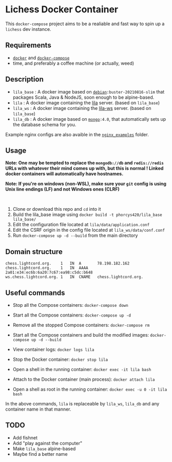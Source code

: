 # Lichess Docker Container

This `docker-compose` project aims to be a realiable and fast way to spin up a `lichess` dev instance.

## Requirements
- [`docker`](https://docs.docker.com/engine/install/) and [`docker-compose`](https://docs.docker.com/compose/install/)
- time, and preferably a coffee machine (or actually, weed)

## Description
- `lila_base` : A docker image based on [`debian`](https://hub.docker.com/_/debian)`:buster-20210816-slim` that packages Scala, Java & NodeJS, soon enough to be alpine-based.
- `lila`      : A docker image containing the [lila](https://github.com/ornicar/lila) server. (based on `lila_base`)
- `lila_ws`   : A docker image containing the [lila-ws](https://github.com/ornicar/lila-ws) server. (based on `lila_base`)
- `lila_db`   : A docker image based on [`mongo`](https://hub.docker.com/_/mongo)`:4.0`, that automatically sets up the database schema for you.

Example nginx configs are also avaible in the [`nginx_examples`](https://github.com/phorcys420/lichess-docker/tree/master/nginx_examples) folder.

## Usage

**Note: One may be tempted to replace the `mongodb://db` and `redis://redis` URLs with whatever their mind comes up with, but this is normal !
Linked docker containers will automatically have hostnames.**

**Note: If you're on windows (non-WSL), make sure your `git` config is using Unix line endings (LF) and not Windows ones (CLRF)**

<br/>

1. Clone or download this repo and `cd` into it
2. Build the lila_base image using `docker build -t phorcys420/lila_base lila_base/`
3. Edit the configuration file located at `lila/data/application.conf`
4. Edit the CSRF origin in the config file located at `lila_ws/data/conf.conf`
5. Run `docker-compose up -d --build` from the main directory

## Domain structure
```
chess.lightcord.org.	1	IN	A       78.198.182.162
chess.lightcord.org.	1	IN	AAAA	2a01:e34:ec6b:6a20:7c67:ea98:c5dc:b648
ws.chess.lightcord.org. 1	IN	CNAME   chess.lightcord.org.
```

## Useful commands

* Stop all the Compose containers: `docker-compose down`
* Start all the Compose containers: `docker-compose up -d`
* Remove all the stopped Compose containers: `docker-compose rm`
* Start all the Compose containers and build the modified images: `docker-compose up -d --build`


* View container logs: `docker logs lila`
* Stop the Docker container: `docker stop lila`
* Open a shell in the running container: `docker exec -it lila bash`
* Attach to the Docker container (main process): `docker attach lila`
* Open a shell as root in the running container: `docker exec -u 0 -it lila bash`

In the above commands, `lila` is replaceable by `lila_ws`, `lila_db` and any container name in that manner.

## TODO
* Add fishnet
* Add "play against the computer"
* Make `lila_base` alpine-based
* Maybe find a better name
